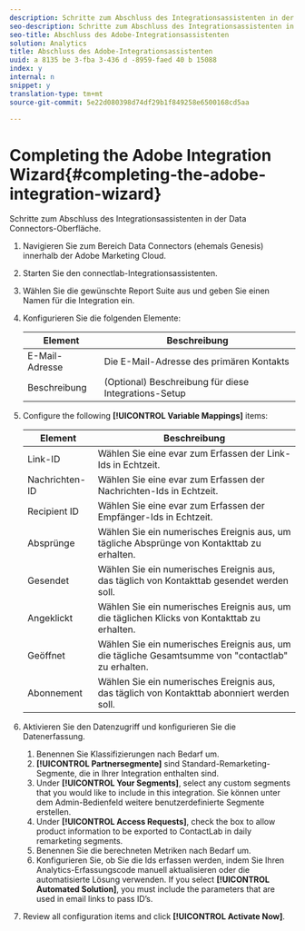 ```yaml
---
description: Schritte zum Abschluss des Integrationsassistenten in der Data Connectors-Oberfläche.
seo-description: Schritte zum Abschluss des Integrationsassistenten in der Data Connectors-Oberfläche.
seo-title: Abschluss des Adobe-Integrationsassistenten
solution: Analytics
title: Abschluss des Adobe-Integrationsassistenten
uuid: a 8135 be 3-fba 3-436 d -8959-faed 40 b 15088
index: y
internal: n
snippet: y
translation-type: tm+mt
source-git-commit: 5e22d080398d74df29b1f849258e6500168cd5aa

---
```



# Completing the Adobe Integration Wizard{#completing-the-adobe-integration-wizard}

Schritte zum Abschluss des Integrationsassistenten in der Data Connectors-Oberfläche.

1. Navigieren Sie zum Bereich Data Connectors (ehemals Genesis) innerhalb der Adobe Marketing Cloud.
1. Starten Sie den connectlab-Integrationsassistenten.
1. Wählen Sie die gewünschte Report Suite aus und geben Sie einen Namen für die Integration ein.
1. Konfigurieren Sie die folgenden Elemente:

   | Element | Beschreibung |
   |---|---|
   | E-Mail-Adresse | Die E-Mail-Adresse des primären Kontakts |
   | Beschreibung | (Optional) Beschreibung für diese Integrations-Setup |

1. Configure the following **[!UICONTROL Variable Mappings]** items:

   | Element | Beschreibung |
   |---|---|
   | Link-ID | Wählen Sie eine evar zum Erfassen der Link-Ids in Echtzeit. |
   | Nachrichten-ID | Wählen Sie eine evar zum Erfassen der Nachrichten-Ids in Echtzeit. |
   | Recipient ID | Wählen Sie eine evar zum Erfassen der Empfänger-Ids in Echtzeit. |
   | Absprünge | Wählen Sie ein numerisches Ereignis aus, um tägliche Absprünge von Kontakttab zu erhalten. |
   | Gesendet | Wählen Sie ein numerisches Ereignis aus, das täglich von Kontakttab gesendet werden soll. |
   | Angeklickt | Wählen Sie ein numerisches Ereignis aus, um die täglichen Klicks von Kontakttab zu erhalten. |
   | Geöffnet | Wählen Sie ein numerisches Ereignis aus, um die tägliche Gesamtsumme von "contactlab" zu erhalten. |
   | Abonnement | Wählen Sie ein numerisches Ereignis aus, das täglich von Kontakttab abonniert werden soll. |

1. Aktivieren Sie den Datenzugriff und konfigurieren Sie die Datenerfassung.
   1. Benennen Sie Klassifizierungen nach Bedarf um.
   1. **[!UICONTROL Partnersegmente]** sind Standard-Remarketing-Segmente, die in Ihrer Integration enthalten sind.
   1. Under **[!UICONTROL Your Segments]**, select any custom segments that you would like to include in this integration. Sie können unter dem Admin-Bedienfeld weitere benutzerdefinierte Segmente erstellen.
   1. Under **[!UICONTROL Access Requests]**, check the box to allow product information to be exported to ContactLab in daily remarketing segments.
   1. Benennen Sie die berechneten Metriken nach Bedarf um.
   1. Konfigurieren Sie, ob Sie die Ids erfassen werden, indem Sie Ihren Analytics-Erfassungscode manuell aktualisieren oder die automatisierte Lösung verwenden. If you select **[!UICONTROL Automated Solution]**, you must include the parameters that are used in email links to pass ID’s.
1. Review all configuration items and click **[!UICONTROL Activate Now]**.
